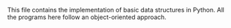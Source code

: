 This file contains the implementation of basic data structures in Python. All the programs here follow an object-oriented approach.
